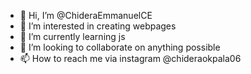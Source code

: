 - 👋 Hi, I’m @ChideraEmmanuelCE
- 👀 I’m interested in creating webpages
- 🌱 I’m currently learning js
- 💞️ I’m looking to collaborate on anything possible
- 📫 How to reach me via instagram @chideraokpala06

<!---
ChideraEmmanuelCE/ChideraEmmanuelCE is a ✨ special ✨ repository because its `README.md` (this file) appears on your GitHub profile.
You can click the Preview link to take a look at your changes.
--->
